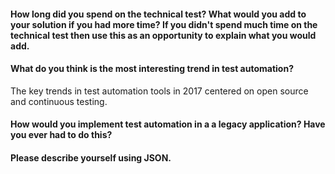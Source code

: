 #### How long did you spend on the technical test? What would you add to your solution if you had more time? If you didn't spend much time on the technical test then use this as an opportunity to explain what you would add.
  #### What do you think is the most interesting trend in test automation?
  The key trends in test automation tools in 2017 centered on open source and continuous testing.
  #### How would you implement test automation in a a legacy application? Have you ever had to do this?

  #### Please describe yourself using JSON.
